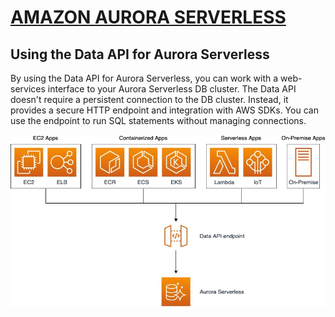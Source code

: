 # [AMAZON AURORA SERVERLESS](https://github.com/panacloud-modern-global-apps/full-stack-serverless-cdk/blob/main/step38_aurora_serverless/README.md)

## Using the Data API for Aurora Serverless

By using the Data API for Aurora Serverless, you can work with a web-services interface to your Aurora Serverless DB cluster. The Data API doesn't require a persistent connection to the DB cluster. Instead, it provides a secure HTTP endpoint and integration with AWS SDKs. You can use the endpoint to run SQL statements without managing connections.


![](Amazon-Aurora-Serverless-1.jpg)
